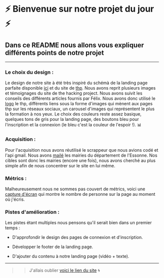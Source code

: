# ⚡️  Bienvenue sur notre projet du jour  ⚡️

## Dans ce README nous allons vous expliquer différents points de notre projet

___

### Le choix du design :

Le design de notre site à été très inspiré du schémà de la landing page parfaite disponible [ici](https://cdn-images-1.medium.com/max/2000/1*Omi3ID0uMPyhjBC591HAYg.jpeg) et du site de [thp](https://www.thehackingproject.org/). Nous avons reprit plusieurs images et témoignages du site de the hacking project. Nous avons suivit les conseils des différents articles fournis par Félix. Nous avons donc utilisé le [logo](https://cdn-images-1.medium.com/fit/c/200/200/1*jA8tdomUF7TSMCVtXyfejA.png) le thp, différents liens sous la forme d'images qui mènent aux pages thp sur les réseaux sociaux, un carousel d'images qui représentent le plus la formation à nos yeux. Le choix des couleurs reste assez basique, quelques tons de gris pour la landing page, des boutons bleu pour l'inscription et la connexion (le bleu c'est la couleur de l'espoir !). 📊

### Acquisition :

Pour l'acquisition nous avons réutilisé le scrappeur que nous avions codé et l'api gmail. Nous avons [mailé](https://image.noelshack.com/fichiers/2018/08/4/1519338501-capture-d-ecran-2018-02-22-a-23-26-39.png) les mairies du département de l'Essonne. Nos cibles sont donc les mairies (encore une fois), nous avons cherché au plus simple afin de nous concentrer sur le site en lui même.

### Métrics :

Malheureusement nous ne sommes pas couvert de métrics, voici une [capture d'écran](https://image.noelshack.com/fichiers/2018/08/4/1519339183-capture-d-ecran-2018-02-22-a-23-37-54.png) qui montre le nombre de personne sur la page au moment où j'écris. 

### Pistes d'amélioration :

Les pistes étant multiples nous pensons qu'il serait bien dans un premier temps :

* D'approfondir le design des pages de connexion et d'inscription. 

* Développer le footer de la landing page.

* D'ajouter du contenu à notre landing page (vidéo + texte).

___

>> J'allais oublier [voici le lien du site](https://obscure-gorge-96195.herokuapp.com/) 🌀

[logo1]: /app/assets/images/logo1.png "facebook"
[logo2]: /app/assets/images/logo2.png "instagram"
[logo3]: /app/assets/images/logo3.png "twitter"
